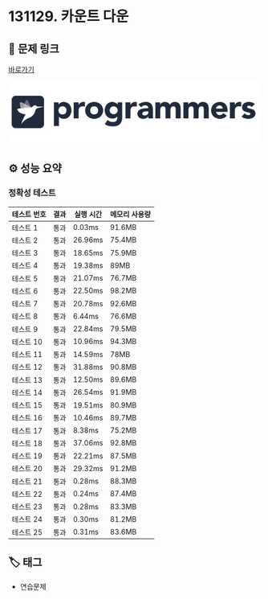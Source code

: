 # 131129. 카운트 다운

## 🔗 문제 링크

[바로가기](https://school.programmers.co.kr/learn/courses/30/lessons/131129)

![프로그래머스 로고](../../images/programmers.jpg)

## ⚙️ 성능 요약

### 정확성 테스트

| 테스트 번호 | 결과 | 실행 시간 | 메모리 사용량 |
| ----------- | ---- | --------- | ------------- |
| 테스트 1    | 통과 | 0.03ms    | 91.6MB        |
| 테스트 2    | 통과 | 26.96ms   | 75.4MB        |
| 테스트 3    | 통과 | 18.65ms   | 75.9MB        |
| 테스트 4    | 통과 | 19.38ms   | 89MB          |
| 테스트 5    | 통과 | 21.07ms   | 76.7MB        |
| 테스트 6    | 통과 | 22.50ms   | 98.2MB        |
| 테스트 7    | 통과 | 20.78ms   | 92.6MB        |
| 테스트 8    | 통과 | 6.44ms    | 76.6MB        |
| 테스트 9    | 통과 | 22.84ms   | 79.5MB        |
| 테스트 10   | 통과 | 10.96ms   | 94.3MB        |
| 테스트 11   | 통과 | 14.59ms   | 78MB          |
| 테스트 12   | 통과 | 31.88ms   | 90.8MB        |
| 테스트 13   | 통과 | 12.50ms   | 89.6MB        |
| 테스트 14   | 통과 | 26.54ms   | 91.9MB        |
| 테스트 15   | 통과 | 19.51ms   | 80.9MB        |
| 테스트 16   | 통과 | 10.46ms   | 89.7MB        |
| 테스트 17   | 통과 | 8.38ms    | 75.2MB        |
| 테스트 18   | 통과 | 37.06ms   | 92.8MB        |
| 테스트 19   | 통과 | 22.21ms   | 87.5MB        |
| 테스트 20   | 통과 | 29.32ms   | 91.2MB        |
| 테스트 21   | 통과 | 0.28ms    | 88.3MB        |
| 테스트 22   | 통과 | 0.24ms    | 87.4MB        |
| 테스트 23   | 통과 | 0.28ms    | 83.3MB        |
| 테스트 24   | 통과 | 0.30ms    | 81.2MB        |
| 테스트 25   | 통과 | 0.31ms    | 83.6MB        |

## 🏷️ 태그

- 연습문제
